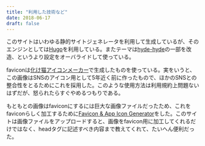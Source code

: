 ```yaml
---
title: "利用した技術など"
date: 2018-06-17
draft: false
---
```


このサイトはいわゆる静的サイトジェネレータを利用して生成しているが、そのエンジンとしては[Hugo](https://gohugo.io/)を利用している。またテーマは[hyde-hyde](https://themes.gohugo.io/hyde-hyde/)の一部を改造、というより設定をオーバライドして使っている。

faviconは[化け猫アイコンメーカー](http://neutralx0.net/tool/bnmk.html)で生成したものを使っている。実をいうと、この画像はSNSのアイコン用として5年近く前に作ったもので、ほかのSNSとの整合性をとるためにこれを採用した。このような使用方法は利用規約上問題ないはずだが、怒られたらすぐやめるつもりである。

もともとの画像はfaviconにするには巨大な画像ファイルだったため、これをfaviconらしく加工するために[Favicon & App Icon Generator](https://www.favicon-generator.org/)をした。このサイトは画像ファイルをアップロードすると、画像をfavicon用に加工してくれるだけではなく、headタグに記述すべき内容まで教えてくれて、たいへん便利だった。

